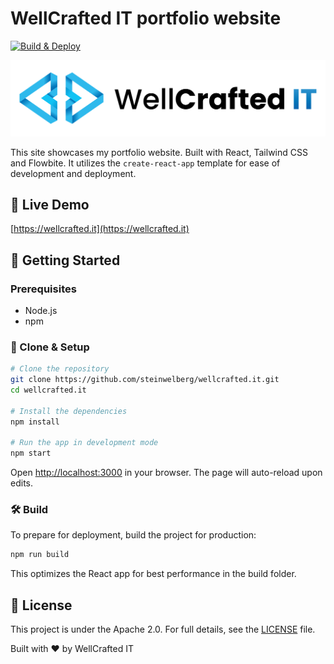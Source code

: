 # WellCrafted IT portfolio website

[![Build & Deploy](https://github.com/wellcrafted-it/wellcrafted-it.github.io/actions/workflows/main.yml/badge.svg)](https://github.com/wellcrafted-it/wellcrafted-it.github.io/actions/workflows/main.yml)

![WellCrafted IT Logo](./src/assets/logo-light.svg)

This site showcases my portfolio website. Built with React, Tailwind CSS and Flowbite. It utilizes the `create-react-app` template for ease of development and deployment.

## 🔗 Live Demo

[https://wellcrafted.it](https://wellcrafted.it)

## 🚀 Getting Started

### Prerequisites

- Node.js
- npm

### 💾 Clone & Setup

```bash
# Clone the repository
git clone https://github.com/steinwelberg/wellcrafted.it.git
cd wellcrafted.it

# Install the dependencies
npm install

# Run the app in development mode
npm start
```

Open [http://localhost:3000](http://localhost:3000) in your browser. The page will auto-reload upon edits.

### 🛠️ Build

To prepare for deployment, build the project for production:

```bash
npm run build
```

This optimizes the React app for best performance in the build folder.

## 📝 License

This project is under the Apache 2.0. For full details, see the [LICENSE](/LICENSE) file.

Built with ❤️ by WellCrafted IT

